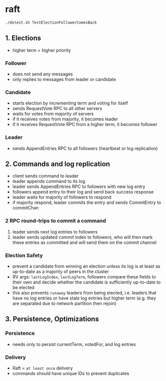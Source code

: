 # raft
```bash
./dotest.sh TestElectionFollowerComesBack
```

## 1. Elections
- higher term = higher priority

### Follower
- does not send any messages
- only replies to messages from leader or candidate
### Candidate
- starts election by incrementing term and voting for itself
- sends RequestVote RPC to all other servers
- waits for votes from majority of servers
- if it receives votes from majority, it becomes leader
- if it receives RequestVote RPC from a higher term, it becomes follower
### Leader
- sends AppendEntries RPC to all followers (heartbeat or log replication)

## 2. Commands and log replication
- client sends command to leader
- leader appends command to its log
- leader sends AppendEntries RPC to followers with new log entry
- followers append entry to their log and send back success response
- leader waits for majority of followers to respond
- if majority respond, leader commits the entry and sends CommitEntry to commitChan

### 2 RPC round-trips to commit a command
1. leader sends next log entries to followers
2. leader sends updated commit index to followers, who will then mark these entries as committed and will send them on the commit channel

### Election Safety
- prevent a candidate from winning an election unless its log is at least as up-to-date as a majority of peers in the cluster
- RV args: `lastLogIndex`, `lastLogTerm`, followers compare these fields to their own and decide whether the candidate is sufficiently up-to-date to be elected
- this also prevents `runaway` leaders from being elected, i.e. leaders that have no log entries or have stale log entries but higher term (e.g. they are separated due to network partition then rejoin)

## 3. Persistence, Optimizations
### Persistence
- needs only to persist currentTerm, votedFor, and log entries
### Delivery
- Raft = `at least once` delivery
- commands should have unique IDs to prevent duplicates